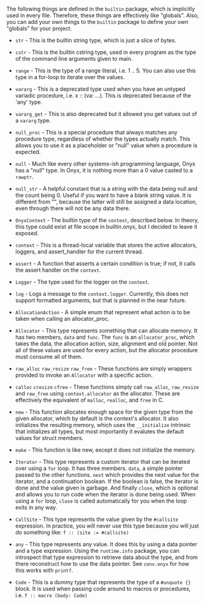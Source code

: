 The following things are defined in the `builtin` package, which is implicitly
used in every file. Therefore, these things are effectively like "globals". Also,
you can add your own things to the `builtin` package to define your own "globals"
for your project.

- `str` -
This is the builtin string type, which is just a slice of bytes.

- `cstr` -
This is the builtin cstring type, used in every program as the type of the command line arguments given to main.

- `range` -
This is the type of a range literal, i.e. 1 .. 5. You can also use this type in a for-loop to iterate over the values. 

- `vararg` -
This is a deprecated type used when you have an untyped variadic procedure, i.e. x :: (va: ...). This is deprecated because of the 'any' type.

- `vararg_get` -
This is also deprecated but it allowed you get values out of a `vararg` type.

- `null_proc` -
This is a special procedure that always matches any procedure type, regardless of whether the types actually match. This allows you to use it as a placeholder or "null" value when a procedure is expected.

- `null` -
Much like every other systems-ish programming language, Onyx has a "null" type. In Onyx, it is nothing more than a 0 value casted to a `rawptr`.

- `null_str` -
A helpful constant that is a string with the data being null and the count being 0. Useful if you want to have a blank string value. It is different from "", because the latter will still be assigned a data location, even through there will not be any data there.

- `OnyxContext` -
The builtin type of the `context`, described below. In theory, this type could exist at file scope in builtin.onyx, but I decided to leave it exposed.

- `context` -
This is a thread-local variable that stores the active allocators, loggers, and assert_handler for the current thread.

- `assert` -
A function that asserts a certain condition is true; if not, it calls the assert handler on the `context`.

- `Logger` -
The type used for the logger on the `context`. 

- `log` -
Logs a message to the `context.logger`. Currently, this does not support formatted arguments, but that is planned in the near future.

- `AllocationAction` -
A simple enum that represent what action is to be taken when calling an allocator_proc.

- `Allocator` -
This type represents something that can allocate memory. It has two members, `data` and `func`. The `func` is an `allocator_proc`, which takes the data, the allocation action, size, alignment and old pointer. Not all of these values are used for every action, but the allocator procedure must consume all of them.

- `raw_alloc` `raw_resize` `raw_free` -
These functions are simply wrappers provided to invoke an `Allocator` with a specific action.

- `calloc` `cresize` `cfree` -
These functions simply call `raw_alloc`, `raw_resize` and `raw_free` using `context.allocator` as the allocator. These are effectively the equivalent of `malloc`, `realloc`, and `free` in C.

- `new` -
This function allocates enough space for the given type from the given allocator, which by default is the context's allocator. It also initializes the resulting memory, which uses the `__initialize` intrinsic that initializes all types, but most importantly it evalutes the default values for struct members.

- `make` -
This function is like new, except it does not initialize the memory.

- `Iterator` -
This type represents a custom iterator that can be iterated over using a `for` loop. It has three members. `data`, a simple pointer passed to the other functions. `next` which provides the next value for the iterator, and a continuation boolean. If the boolean is false, the iterator is done and the value given is garbage. And finally `close`, which is optional and allows you to run code when the iterator is done being used. When using a `for` loop, `close` is called automatically for you when the loop exits in any way.

- `CallSite` -
This type represents the value given by the `#callsite` expression. In practice, you will never use this type because you will just do something like: `f :: (site := #callsite)`

- `any` -
This type represents any value. It does this by using a data pointer and a type expression. Using the `runtime.info` package, you can introspect that type expression to retrieve data about the type, and from there reconstruct how to use the data pointer. See `conv.onyx` for how this works with `printf`.

- `Code` -
This is a dummy type that represents the type of a `#unquote {}` block. It is used when passing code around to macros or procedures, i.e. `f :: macro (body: Code)`